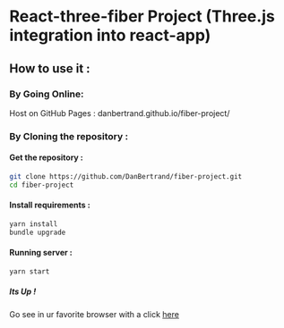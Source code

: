 # React-three-fiber Project (Three.js integration into react-app)


## How to use it :

### By Going Online:

Host on GitHub Pages : danbertrand.github.io/fiber-project/

### By Cloning the repository :

#### Get  the repository :

```bash
git clone https://github.com/DanBertrand/fiber-project.git
cd fiber-project
```

#### Install requirements :

```bash
yarn install
bundle upgrade
```

#### Running server :

```bash
yarn start
```

##### Its Up !

Go see in ur favorite browser with a click [here](http://localhost:3000/)




